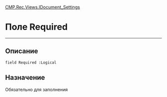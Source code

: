 ﻿---
Link: CMP.Rec.Views.IDocument_Settings.@Required
---

<!---  Навигация
[Имя проекта](#) :
-->
[CMP.Rec.Views.IDocument_Settings](Default)

# Поле Required
---

## Описание

    field Required :Logical

<!--
## Аргументы{#Args}

### Аргумент1

Описание аргумента 1
-->

## Назначение

Обязательно для заполнения

<!--
## Пример

    Required...
-->

